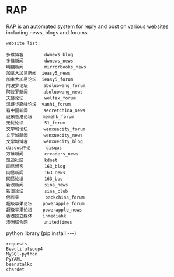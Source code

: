 RAP
====

RAP is an automated system for reply and post on various websites including news, blogs and forums.

    website list:
    
    多维博客        dwnews_blog         
    多维新闻        dwnews_news
    明镜新闻        mirrorbooks_news
    加拿大加易新闻  ieasy5_news
    加拿大加易论坛  ieasy5_forum
    阿波罗论坛      aboluowang_forum
    阿波罗新闻      aboluowang_news
    天易论坛        wolfax_forum
    温哥华巅峰论坛  vanhi_forum
    看中国新闻      secretchina_news
    谜米香港论坛    memehk_forum
    无忧论坛        51_forum
    文学城论坛      wenxuecity_forum
    文学城新闻      wenxuecity_news
    文学城博客      wenxuecity_blog
    disqus评论      disqus
    万维新闻        creaders_news
    凯迪社区        kdnet
    网易博客        163_blog
    网易新闻        163_news
    网易论坛        163_bbs
    新浪新闻        sina_news
    新浪论坛        sina_club
    倍可亲          backchina_forum
    超级苹果论坛    powerapple_forum
    超级苹果论坛    powerapple_news
    香港独立媒体    inmediahk
    澳洲联合网      unitedtimes
    
python library  (pip install ---)

    requests
    Beautifulsoup4
    MySQl-python
    PyYAML
    beanstalkc
    chardet
    